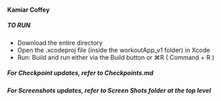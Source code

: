 #### Kamiar Coffey

##### TO RUN
* Download the entire directory
* Open the .xcodeproj file (inside the workoutApp_v1 folder) in Xcode
* Run: Build and run either via the Build button or  ⌘R ( Command + R )


##### For Checkpoint updates, refer to Checkpoints.md
##### For Screenshots updates, refer to Screen Shots folder at the top level
